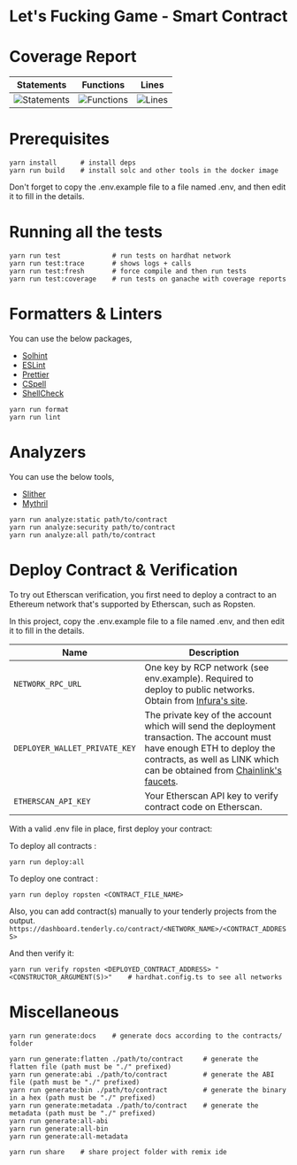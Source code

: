 # Let's Fucking Game - Smart Contract

# Coverage Report

| Statements                                                                              | Functions                                                                             | Lines                                                                         |
| --------------------------------------------------------------------------------------- | ------------------------------------------------------------------------------------- | ----------------------------------------------------------------------------- |
| ![Statements](https://img.shields.io/badge/statements-80%25-brightgreen.svg?style=flat) | ![Functions](https://img.shields.io/badge/functions-80%25-brightgreen.svg?style=flat) | ![Lines](https://img.shields.io/badge/lines-80%25-brightgreen.svg?style=flat) |

# Prerequisites

```shell
yarn install      # install deps
yarn run build    # install solc and other tools in the docker image
```

Don't forget to copy the .env.example file to a file named .env, and then edit it to fill in the details.

# Running all the tests

```shell
yarn run test             # run tests on hardhat network
yarn run test:trace       # shows logs + calls
yarn run test:fresh       # force compile and then run tests
yarn run test:coverage    # run tests on ganache with coverage reports
```

# Formatters & Linters

You can use the below packages,

- [Solhint](https://github.com/protofire/solhint)
- [ESLint](https://eslint.org)
- [Prettier](https://prettier.io/)
- [CSpell](https://cspell.org/)
- [ShellCheck](https://www.shellcheck.net/)

```shell
yarn run format
yarn run lint
```

# Analyzers

You can use the below tools,

- [Slither](https://github.com/crytic/slither)
- [Mythril](https://github.com/ConsenSys/mythril)

```shell
yarn run analyze:static path/to/contract
yarn run analyze:security path/to/contract
yarn run analyze:all path/to/contract
```

# Deploy Contract & Verification

To try out Etherscan verification, you first need to deploy a contract to an Ethereum network that's supported by Etherscan, such as Ropsten.

In this project, copy the .env.example file to a file named .env, and then edit it to fill in the details.

| Name                          | Description                                                                                                                                                                                                                        |
| ----------------------------- | ---------------------------------------------------------------------------------------------------------------------------------------------------------------------------------------------------------------------------------- |
| `NETWORK_RPC_URL`             | One key by RCP network (see env.example). Required to deploy to public networks. Obtain from [Infura's site](https://infura.io).                                                                                                   |
| `DEPLOYER_WALLET_PRIVATE_KEY` | The private key of the account which will send the deployment transaction. The account must have enough ETH to deploy the contracts, as well as LINK which can be obtained from [Chainlink's faucets](https://faucets.chain.link). |
| `ETHERSCAN_API_KEY`           | Your Etherscan API key to verify contract code on Etherscan.                                                                                                                                                                       |

With a valid .env file in place, first deploy your contract:

To deploy all contracts :

```shell
yarn run deploy:all
```

To deploy one contract :

```shell
yarn run deploy ropsten <CONTRACT_FILE_NAME>
```

Also, you can add contract(s) manually to your tenderly projects from the output.
`https://dashboard.tenderly.co/contract/<NETWORK_NAME>/<CONTRACT_ADDRESS>`

And then verify it:

```shell
yarn run verify ropsten <DEPLOYED_CONTRACT_ADDRESS> "<CONSTRUCTOR_ARGUMENT(S)>"    # hardhat.config.ts to see all networks
```

# Miscellaneous

```shell
yarn run generate:docs    # generate docs according to the contracts/ folder
```

```shell
yarn run generate:flatten ./path/to/contract     # generate the flatten file (path must be "./" prefixed)
yarn run generate:abi ./path/to/contract         # generate the ABI file (path must be "./" prefixed)
yarn run generate:bin ./path/to/contract         # generate the binary in a hex (path must be "./" prefixed)
yarn run generate:metadata ./path/to/contract    # generate the metadata (path must be "./" prefixed)
yarn run generate:all-abi
yarn run generate:all-bin
yarn run generate:all-metadata
```

```shell
yarn run share    # share project folder with remix ide
```
